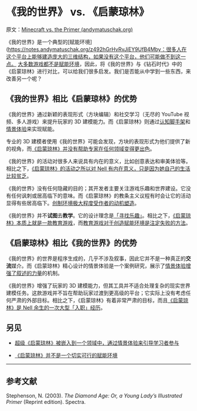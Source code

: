 # 《我的世界》 vs. 《启蒙琼林》

原文：[Minecraft vs. the Primer (andymatuschak.org)](https://notes.andymatuschak.org/zWuZgwauG22b2cWuB7YQ2EN)

《我的世界》是一个典型的[赋能环境](https://notes.andymatuschak.org/z492hGrHvRvJiEY9UfB4Mby：很多人在这个平台上能够建造庞大的三维结构，如果没有这个平台，他们可能做不到这一点。 [大多数游戏都不是赋能环境](https://notes.andymatuschak.org/zS7EYYnBEDPVcYdqCRTCi5Q)，因此，将《我的世界》与《钻石时代》中的《启蒙琼林》进行对比，可以给我们很多启发。我们是否能从中学到一些东西，来改善另一个呢？

## 《我的世界》相比《启蒙琼林》的优势

《我的世界》通过新颖的表现形式（方块编辑）和社交学习（无尽的 YouTube 视频、多人游戏）来提升玩家的 3D 建模能力。而《启蒙琼林》则通过[认知脚手架](https://notes.andymatuschak.org/zWSH2QNUsrTGP4V15JBaaEv)和[情景体验](https://notes.andymatuschak.org/z92TGMiBsnraf5KXxSTNkBJ)来实现赋能。

专业的 3D 建模者使用《我的世界》可能会发现，方块的表现形式为他们提供了新的视角，而[《启蒙琼林》并没有帮助专家在任何领域变得更出色](https://notes.andymatuschak.org/zEziFE7j2q9sn3gwJQKoGQM)。

《我的世界》的活动对很多人来说具有内在的意义，比如创意表达和审美体验等。相比之下，[《启蒙琼林》的活动之所以对 Nell 有内在意义，只是因为她自己的生活比较贫乏](https://notes.andymatuschak.org/zEEc8f3AEk3NfwQJEaC9hBY)。

《我的世界》没有任何隐藏的目的；其开发者主要关注游戏乐趣和世界建设。它没有任何讽刺或居高临下的意味。而《启蒙琼林》的教条主义议程有时会让它的活动显得有些居高临下。[创制环境极大程度受作者的动机塑造](https://notes.andymatuschak.org/z34mYTEEEQcrywWkoNnz1Fzr8NmwaDsVRNgTK)。

《我的世界》并不**试图**去**教学**。它的设计理念是[「寻找乐趣」](https://notes.andymatuschak.org/zHAGZzVW1jygpT2SoFXZwSA)。相比之下，[《启蒙琼林》本质上就是一款教育游戏](https://notes.andymatuschak.org/zR6yKT7q1nZfQwYFy5Y3kqT)，而[教育游戏对于创造赋能环境是注定失败的方法](https://notes.andymatuschak.org/z7wPt3dxX5hp6LK3PLUBTJXxk7kAhMuh8UDck)。

## 《启蒙琼林》相比《我的世界》的优势

《我的世界》的世界是程序生成的，几乎不涉及叙事，因此它并不是一种真正的**交流**媒介。而《启蒙琼林》精心设计的情景体验是一个案例研究，展示了[情景体验增强了叙述的力量](https://notes.andymatuschak.org/zhZFC1LFDwAcsgJAdaKEDnSHyrf1bR954Ssb)的机制。

《我的世界》增强了玩家的 3D 建模能力，但其工具并不适合处理复杂的现实世界建模任务。这款游戏并不旨在帮助玩家过渡到更高级的平台；它实际上没有考虑任何严肃的外部目标。相比之下，《启蒙琼林》有着非常严肃的目标，而且[《启蒙琼林》是 Nell 余生的一次大型「入职」经历](https://notes.andymatuschak.org/zQns3rccKB1grnjrDjgd6Vs)。

## 另见

- [超级《启蒙琼林》被嵌入到一个领域中，通过情景体验来引导学习者参与](https://notes.andymatuschak.org/zP7xzHHLs9rLZudGvGjmD9k)

- [《启蒙琼林》并不是一个切实可行的赋能环境](https://notes.andymatuschak.org/z9R3ho4NmDFScAohj3J8J3Y)

------

## 参考文献

Stephenson, N. (2003). *The Diamond Age: Or, a Young Lady’s Illustrated Primer* (Reprint edition). Spectra.